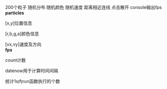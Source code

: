 200个粒子 随机分布 随机颜色 随机速度 距离相近连线 点击散开 console输出fps<br>
<strong>particles</strong><br>
  <p>[x,y]位置信息<br>
  <p>[r,b,g,a]颜色信息<br>
  <p>[vx,vy]速度及方向<br>
<strong>fps</strong><br>
  <p>count计数<br>
  <p>datenow用于计算时间间隔<br>
  <p>统计1s内run函数执行的个数<br>
